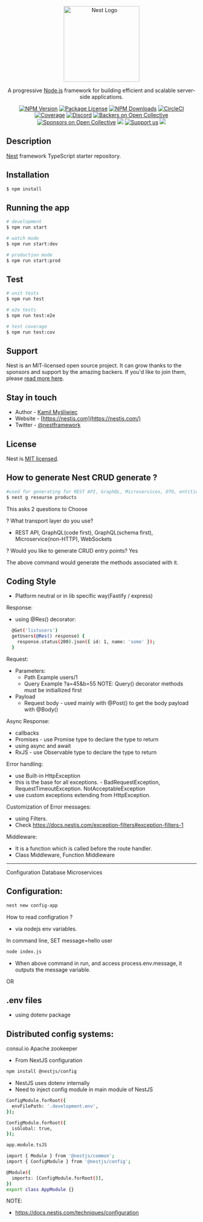 <p align="center">
  <a href="http://nestjs.com/" target="blank"><img src="https://nestjs.com/img/logo-small.svg" width="200" alt="Nest Logo" /></a>
</p>

[circleci-image]: https://img.shields.io/circleci/build/github/nestjs/nest/master?token=abc123def456
[circleci-url]: https://circleci.com/gh/nestjs/nest

  <p align="center">A progressive <a href="http://nodejs.org" target="_blank">Node.js</a> framework for building efficient and scalable server-side applications.</p>
    <p align="center">
<a href="https://www.npmjs.com/~nestjscore" target="_blank"><img src="https://img.shields.io/npm/v/@nestjs/core.svg" alt="NPM Version" /></a>
<a href="https://www.npmjs.com/~nestjscore" target="_blank"><img src="https://img.shields.io/npm/l/@nestjs/core.svg" alt="Package License" /></a>
<a href="https://www.npmjs.com/~nestjscore" target="_blank"><img src="https://img.shields.io/npm/dm/@nestjs/common.svg" alt="NPM Downloads" /></a>
<a href="https://circleci.com/gh/nestjs/nest" target="_blank"><img src="https://img.shields.io/circleci/build/github/nestjs/nest/master" alt="CircleCI" /></a>
<a href="https://coveralls.io/github/nestjs/nest?branch=master" target="_blank"><img src="https://coveralls.io/repos/github/nestjs/nest/badge.svg?branch=master#9" alt="Coverage" /></a>
<a href="https://discord.gg/G7Qnnhy" target="_blank"><img src="https://img.shields.io/badge/discord-online-brightgreen.svg" alt="Discord"/></a>
<a href="https://opencollective.com/nest#backer" target="_blank"><img src="https://opencollective.com/nest/backers/badge.svg" alt="Backers on Open Collective" /></a>
<a href="https://opencollective.com/nest#sponsor" target="_blank"><img src="https://opencollective.com/nest/sponsors/badge.svg" alt="Sponsors on Open Collective" /></a>
  <a href="https://paypal.me/kamilmysliwiec" target="_blank"><img src="https://img.shields.io/badge/Donate-PayPal-ff3f59.svg"/></a>
    <a href="https://opencollective.com/nest#sponsor"  target="_blank"><img src="https://img.shields.io/badge/Support%20us-Open%20Collective-41B883.svg" alt="Support us"></a>
  <a href="https://twitter.com/nestframework" target="_blank"><img src="https://img.shields.io/twitter/follow/nestframework.svg?style=social&label=Follow"></a>
</p>
  <!--[![Backers on Open Collective](https://opencollective.com/nest/backers/badge.svg)](https://opencollective.com/nest#backer)
  [![Sponsors on Open Collective](https://opencollective.com/nest/sponsors/badge.svg)](https://opencollective.com/nest#sponsor)-->

## Description

[Nest](https://github.com/nestjs/nest) framework TypeScript starter repository.

## Installation

```bash
$ npm install
```

## Running the app

```bash
# development
$ npm run start

# watch mode
$ npm run start:dev

# production mode
$ npm run start:prod
```

## Test

```bash
# unit tests
$ npm run test

# e2e tests
$ npm run test:e2e

# test coverage
$ npm run test:cov
```

## Support

Nest is an MIT-licensed open source project. It can grow thanks to the sponsors and support by the amazing backers. If you'd like to join them, please [read more here](https://docs.nestjs.com/support).

## Stay in touch

- Author - [Kamil Myśliwiec](https://kamilmysliwiec.com)
- Website - [https://nestjs.com](https://nestjs.com/)
- Twitter - [@nestframework](https://twitter.com/nestframework)

## License

Nest is [MIT licensed](LICENSE).


## How to generate Nest CRUD generate ?

```bash
#used for generating for REST API, GraphQL, Microservices, DTO, entities are generated
$ nest g resourse products
```

This asks 2 questions to Choose 

? What transport layer do you use?
- REST API, GraphQL(code first), GraphQL(schema first), Microservice(non-HTTP), WebSockets

? Would you like to generate CRUD entry points? Yes

The above command would generate the methods associated with it.


## Coding Style

- Platform neutral or in lib specific way(Fastify / express)

Response:

- using @Res() decorator:

```bash
  @Get('listusers')
  getUsers(@Res() response) {
    response.status(200).json({ id: 1, name: 'some' });
  }
```

Request:

- Parameters:
  - Path Example users/1
  - Query Example ?a=45&b=55 NOTE: Query() decorator methods must be initiallized first
- Payload
  - Request body - used mainly with @Post() to get the body payload with @Body()


Async Response:

- callbacks
- Promises - use Promise type to declare the type to return
- using async and await
- RxJS - use Observable type to declare the type to return


Error handling:

- use Built-in HttpException
- this is the base for all exceptions. - BadRequestException, RequestTimeoutException. NotAcceptableException
- use custom exceptions extending from HttpException.


Customization of Error messages:

- using Filters.
- Check https://docs.nestjs.com/exception-filters#exception-filters-1

Middleware:

- It is a function which is called before the route handler.
- Class Middleware, Function Middleware

-------------------------------------------------------------------------------------------------------------

Configuration
Database
Microservices


## Configuration:

```bash
nest new config-app
```

How to read configration ?

- via nodejs env variables.

In command line, SET message=hello user

```bash
node index.js
```

- When above command in run, and access process.env.message, it outputs the message variable.

OR

## .env files

- using dotenv package
## Distributed config systems:

consul.io
Apache zookeeper

- From NextJS configuration

```bash
npm install @nestjs/config
```

- NestJS uses dotenv internally
- Need to inject config module in main module of NestJS

```bash
ConfigModule.forRoot({
  envFilePath: '.development.env',
});
```

```bash
ConfigModule.forRoot({
  isGlobal: true,
});
```

```bash
app.module.tsJS

import { Module } from '@nestjs/common';
import { ConfigModule } from '@nestjs/config';

@Module({
  imports: [ConfigModule.forRoot()],
})
export class AppModule {}
```

NOTE:

- https://docs.nestjs.com/techniques/configuration






